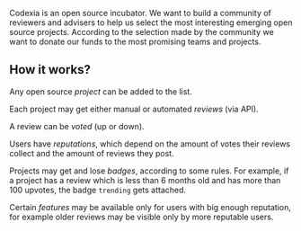 Codexia is an open source incubator. We want to build
a community of reviewers and advisers to help us select the most
interesting emerging open source projects. According to
the selection made by the community we want to donate
our funds to the most promising teams and projects.

## How it works?

Any open source _project_ can be added to the list.

Each project may get either manual or automated _reviews_ (via API).

A review can be _voted_ (up or down).

Users have _reputations_, which depend
on the amount of votes their reviews collect and the
amount of reviews they post.

Projects may get and lose _badges_, according to some rules. For example,
if a project has a review which is less than 6 months old and
has more than 100 upvotes, the badge `trending` gets attached.

Certain _features_ may be available only for users with big
enough reputation, for example older reviews may be visible
only by more reputable users.
